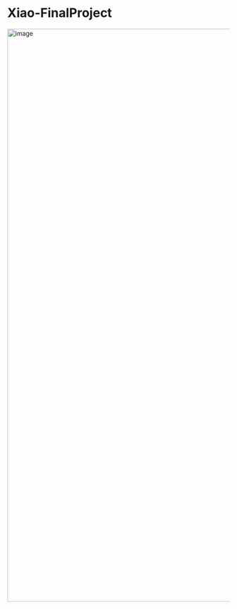 # Xiao-FinalProject

<img width="1299" alt="image" src="https://github.com/xiaoliang5939/Xiao-FinalProject/assets/76156342/f12f1b38-d443-4cbb-b58b-6c62a75387a8">
